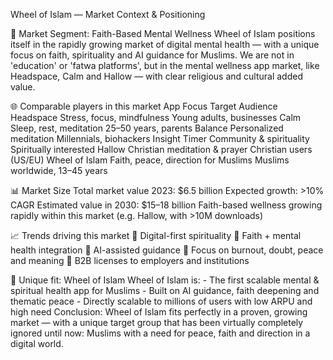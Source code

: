 Wheel of Islam — Market Context & Positioning

🎯 Market Segment: Faith-Based Mental Wellness
Wheel of Islam positions itself in the rapidly growing market of digital mental health — with
a unique focus on faith, spirituality and AI guidance for Muslims.
We are not in 'education' or 'fatwa platforms', but in the mental wellness app market, like
Headspace, Calm and Hallow — with clear religious and cultural added value.

🌐 Comparable players in this market
App Focus Target Audience
Headspace Stress, focus, mindfulness Young adults, businesses
Calm Sleep, rest, meditation 25–50 years, parents
Balance Personalized meditation Millennials, biohackers
Insight Timer Community & spirituality Spiritually interested
Hallow Christian meditation & prayer Christian users (US/EU)
Wheel of Islam Faith, peace, direction for Muslims Muslims worldwide, 13–45 years

📊 Market Size
Total market value 2023: $6.5 billion
Expected growth: >10% CAGR
Estimated value in 2030: $15–18 billion
Faith-based wellness growing rapidly within this market (e.g. Hallow, with >10M downloads)

📈 Trends driving this market
🔹 Digital-first spirituality
🔹 Faith + mental health integration
🔹 AI-assisted guidance
🔹 Focus on burnout, doubt, peace and meaning
🔹 B2B licenses to employers and institutions

🧭 Unique fit: Wheel of Islam
Wheel of Islam is: - The first scalable mental & spiritual health app for Muslims -
Built on AI guidance, faith deepening and thematic peace - Directly scalable to millions
of users with low ARPU and high need
Conclusion: Wheel of Islam fits perfectly in a proven, growing market — with a unique target group
that has been virtually completely ignored until now: Muslims with a need for peace, faith and direction in
a digital world. 